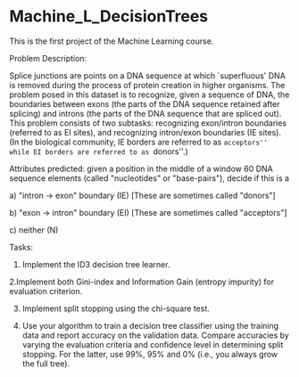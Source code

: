# Machine_L_DecisionTrees
This is the first project of the Machine Learning course. 

Problem Description:

Splice junctions are points on a DNA sequence at which `superfluous' DNA is removed during the process of protein creation in higher organisms. The problem posed in this dataset is to recognize, given a sequence of DNA, the boundaries between exons (the parts of the DNA sequence retained after splicing) and introns (the parts of the DNA sequence that are spliced out). This problem consists of two subtasks: recognizing exon/intron boundaries (referred to as EI sites), and recognizing intron/exon boundaries (IE sites). (In the biological community, IE borders are referred to as ``acceptors'' while EI borders are referred to as ``donors''.)

Attributes predicted: given a position in the middle of a window 60 DNA sequence elements (called "nucleotides" or "base-pairs"), decide if this is a

a) "intron -> exon" boundary (IE) [These are sometimes called "donors"]

b) "exon -> intron" boundary (EI) [These are sometimes called "acceptors"]

c) neither (N)

Tasks:
1. Implement the ID3 decision tree learner.

2.Implement both Gini-index and Information Gain (entropy impurity) for evaluation criterion.

3. Implement split stopping using the chi-square test. 

4. Use your algorithm to train a decision tree classifier using the training data and report accuracy on the validation data. Compare accuracies by varying the evaluation criteria and confidence level in determining split stopping. For the latter, use 99%, 95% and 0% (i.e., you always grow the full tree).
